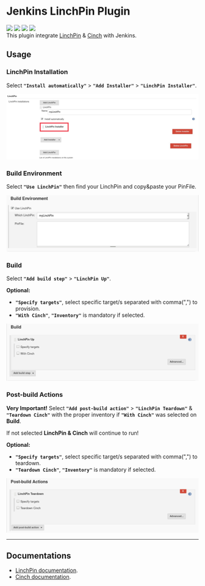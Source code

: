 # Jenkins LinchPin Plugin
![](https://img.shields.io/badge/version-1.0-blue.svg)
![](https://img.shields.io/badge/license-Apache--2.0-brightgreen.svg)
![](https://img.shields.io/badge/requirements-python_2.6%20%7C%20python_2.7-red.svg)
![](https://travis-ci.com/Avielyo10/linchpin-plugin.svg?branch=develop)   
This plugin integrate [LinchPin](https://github.com/CentOS-PaaS-SIG/linchpin) & [Cinch](https://github.com/RedHatQE/cinch) with Jenkins.

## Usage

### LinchPin Installation 
Select **`"Install automatically"`** > **`"Add Installer"`** > **`"LinchPin Installer"`**.
 
![](src/main/resources/readme/linchPinInstallation.jpg) 
  
### Build Environment 
Select **`"Use LinchPin"`** then find your LinchPin and copy&paste your PinFile.  
  
 
![](src/main/resources/readme/linchPinBuildEnv.png)  

### Build  
Select **`"Add build step"`** > **`"LinchPin Up"`**.  
   
**Optional:** 
 - **`"Specify targets"`**, select specific target/s separated with comma(",") to provision. 
 - **`"With Cinch"`**, **`"Inventory"`** is mandatory if selected.  
 
![](src/main/resources/readme/linchPinBuild.png)  

### Post-build Actions  
**Very Important!** Select **`"Add post-build action"`** > **`"LinchPin Teardown"`** & **`"Teardown Cinch"`** with the proper inventory if **`"With Cinch"`** was selected on **Build**.
   
If not selected **LinchPin & Cinch** will continue to run!  
 
**Optional:** 
 - **`"Specify targets"`**, select specific target/s separated with comma(",") to teardown. 
 - **`"Teardown Cinch"`**, **`"Inventory"`** is mandatory if selected.  
 
![](src/main/resources/readme/linchPinPostBuild.png)


---

## Documentations

- [LinchPin documentation](https://linchpin.readthedocs.io/en/latest/).
- [Cinch documentation](https://redhatqe-cinch.readthedocs.io/en/latest/index.html).
